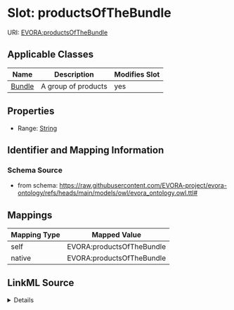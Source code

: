 

# Slot: productsOfTheBundle



URI: [EVORA:productsOfTheBundle](https://raw.githubusercontent.com/EVORA-project/evora-ontology/refs/heads/main/models/owl/evora_ontology.owl.ttl#productsOfTheBundle)



<!-- no inheritance hierarchy -->





## Applicable Classes

| Name | Description | Modifies Slot |
| --- | --- | --- |
| [Bundle](Bundle.md) | A group of products |  yes  |







## Properties

* Range: [String](String.md)





## Identifier and Mapping Information







### Schema Source


* from schema: https://raw.githubusercontent.com/EVORA-project/evora-ontology/refs/heads/main/models/owl/evora_ontology.owl.ttl#




## Mappings

| Mapping Type | Mapped Value |
| ---  | ---  |
| self | EVORA:productsOfTheBundle |
| native | EVORA:productsOfTheBundle |




## LinkML Source

<details>
```yaml
name: productsOfTheBundle
from_schema: https://raw.githubusercontent.com/EVORA-project/evora-ontology/refs/heads/main/models/owl/evora_ontology.owl.ttl#
rank: 1000
alias: productsOfTheBundle
domain_of:
- Bundle
range: string

```
</details>